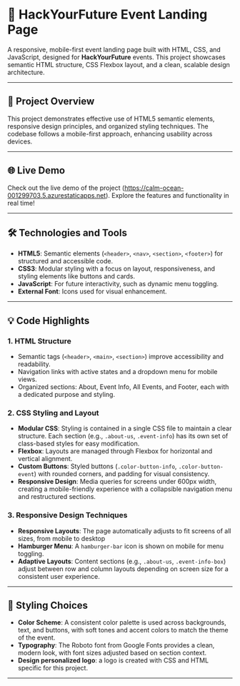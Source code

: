 # 🎨 HackYourFuture Event Landing Page

A responsive, mobile-first event landing page built with HTML, CSS, and JavaScript, designed for **HackYourFuture** events. This project showcases semantic HTML structure, CSS Flexbox layout, and a clean, scalable design architecture.

---

## 📂 Project Overview

This project demonstrates effective use of HTML5 semantic elements, responsive design principles, and organized styling techniques. The codebase follows a mobile-first approach, enhancing usability across devices.

---

## 🌐 Live Demo
Check out the live demo of the project (https://calm-ocean-001299703.5.azurestaticapps.net). Explore the features and functionality in real time!

---

## 🛠️ Technologies and Tools

- **HTML5**: Semantic elements (`<header>`, `<nav>`, `<section>`, `<footer>`) for structured and accessible code.
- **CSS3**: Modular styling with a focus on layout, responsiveness, and styling elements like buttons and cards.
- **JavaScript**: For future interactivity, such as dynamic menu toggling.
- **External Font**: Icons used for visual enhancement.

---

## 💡 Code Highlights

### 1. **HTML Structure**
   - Semantic tags (`<header>`, `<main>`, `<section>`) improve accessibility and readability.
   - Navigation links with active states and a dropdown menu for mobile views.
   - Organized sections: About, Event Info, All Events, and Footer, each with a dedicated purpose and styling.

### 2. **CSS Styling and Layout**

   - **Modular CSS**: Styling is contained in a single CSS file to maintain a clear structure. Each section (e.g., `.about-us`, `.event-info`) has its own set of class-based styles for easy modification.
   - **Flexbox**: Layouts are managed through Flexbox for horizontal and vertical alignment. 
   - **Custom Buttons**: Styled buttons (`.color-button-info`, `.color-button-event`) with rounded corners, and padding for visual consistency.
   - **Responsive Design**: Media queries for screens under 600px width, creating a mobile-friendly experience with a collapsible navigation menu and restructured sections.

### 3. **Responsive Design Techniques**
   - **Responsive Layouts**: The page automatically adjusts to fit screens of all sizes, from mobile to desktop
   - **Hamburger Menu**: A `hamburger-bar` icon is shown on mobile for menu toggling.
   - **Adaptive Layouts**: Content sections (e.g., `.about-us`, `.event-info-box`) adjust between row and column layouts depending on screen size for a consistent user experience.

---

## 🎨 Styling Choices

- **Color Scheme**: A consistent color palette is used across backgrounds, text, and buttons, with soft tones and accent colors to match the theme of the event.
- **Typography**: The Roboto font from Google Fonts provides a clean, modern look, with font sizes adjusted based on section context.
- **Design personalized logo**: a logo is created with CSS and HTML specific for this project.

---

